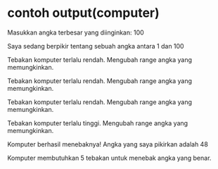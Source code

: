 
# contoh output(computer)
Masukkan angka terbesar yang diinginkan: 100

Saya sedang berpikir tentang sebuah angka antara 1 dan 100

Tebakan komputer terlalu rendah. Mengubah range angka yang memungkinkan.

Tebakan komputer terlalu rendah. Mengubah range angka yang memungkinkan.

Tebakan komputer terlalu rendah. Mengubah range angka yang memungkinkan.

Tebakan komputer terlalu tinggi. Mengubah range angka yang memungkinkan.

Komputer berhasil menebaknya! Angka yang saya pikirkan adalah 48

Komputer membutuhkan 5 tebakan untuk menebak angka yang benar.

